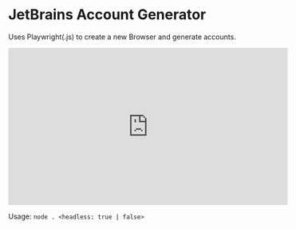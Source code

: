 # JetBrains Account Generator
Uses Playwright(.js) to create a new Browser and generate accounts.
<br>

<iframe width="560" height="315" src="https://www.youtube.com/embed/gLBC5mcDZpo" title="YouTube video player" frameborder="0" allow="accelerometer; autoplay; clipboard-write; encrypted-media; gyroscope; picture-in-picture" allowfullscreen></iframe>

Usage: `node . <headless: true | false>`
